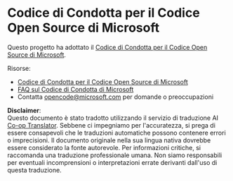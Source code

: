 <!--
CO_OP_TRANSLATOR_METADATA:
{
  "original_hash": "c06b12caf3c901eb3156e3dd5b0aea56",
  "translation_date": "2025-05-17T05:11:48+00:00",
  "source_file": "CODE_OF_CONDUCT.md",
  "language_code": "it"
}
-->
# Codice di Condotta per il Codice Open Source di Microsoft

Questo progetto ha adottato il [Codice di Condotta per il Codice Open Source di Microsoft](https://opensource.microsoft.com/codeofconduct/).

Risorse:

- [Codice di Condotta per il Codice Open Source di Microsoft](https://opensource.microsoft.com/codeofconduct/)
- [FAQ sul Codice di Condotta di Microsoft](https://opensource.microsoft.com/codeofconduct/faq/)
- Contatta [opencode@microsoft.com](mailto:opencode@microsoft.com) per domande o preoccupazioni

**Disclaimer**:  
Questo documento è stato tradotto utilizzando il servizio di traduzione AI [Co-op Translator](https://github.com/Azure/co-op-translator). Sebbene ci impegniamo per l'accuratezza, si prega di essere consapevoli che le traduzioni automatiche possono contenere errori o imprecisioni. Il documento originale nella sua lingua nativa dovrebbe essere considerato la fonte autorevole. Per informazioni critiche, si raccomanda una traduzione professionale umana. Non siamo responsabili per eventuali incomprensioni o interpretazioni errate derivanti dall'uso di questa traduzione.